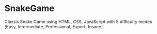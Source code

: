 # SnakeGame

Classis Snake Game using HTML, CSS, JavaScript with 5 difficulty modes [Easy, Intermediate, Professional, Expert, Insane]. 
